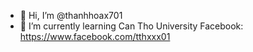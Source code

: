 - 👋 Hi, I’m @thanhhoax701
- 🌱 I’m currently learning Can Tho University
Facebook: https://www.facebook.com/tthxxx01
